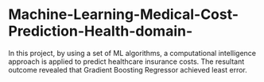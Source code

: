 # Machine-Learning-Medical-Cost-Prediction-Health-domain-
In this project, by using a set of ML algorithms, a computational intelligence approach is applied to predict healthcare insurance costs. The resultant outcome revealed that Gradient Boosting Regressor achieved least error.
